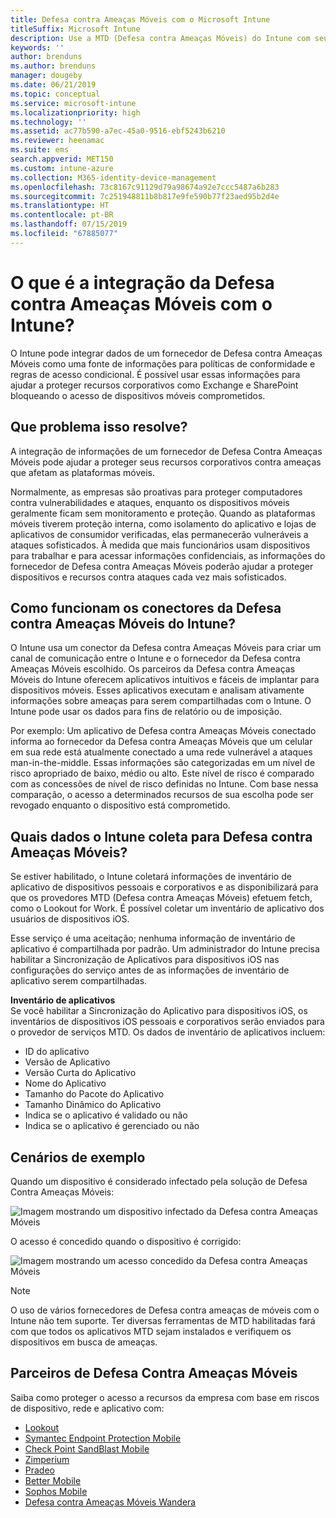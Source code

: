 ```yaml
---
title: Defesa contra Ameaças Móveis com o Microsoft Intune
titleSuffix: Microsoft Intune
description: Use a MTD (Defesa contra Ameaças Móveis) do Intune com seu parceiro de Defesa contra Ameaças Móveis para proteger o acesso aos recursos da empresa com base no risco do dispositivo.
keywords: ''
author: brenduns
ms.author: brenduns
manager: dougeby
ms.date: 06/21/2019
ms.topic: conceptual
ms.service: microsoft-intune
ms.localizationpriority: high
ms.technology: ''
ms.assetid: ac77b590-a7ec-45a0-9516-ebf5243b6210
ms.reviewer: heenamac
ms.suite: ems
search.appverid: MET150
ms.custom: intune-azure
ms.collection: M365-identity-device-management
ms.openlocfilehash: 73c8167c91129d79a98674a92e7ccc5487a6b283
ms.sourcegitcommit: 7c251948811b8b817e9fe590b77f23aed95b2d4e
ms.translationtype: HT
ms.contentlocale: pt-BR
ms.lasthandoff: 07/15/2019
ms.locfileid: "67885077"
---
```

# <a name="what-is-mobile-threat-defense-integration-with-intune"></a>O que é a integração da Defesa contra Ameaças Móveis com o Intune?
O Intune pode integrar dados de um fornecedor de Defesa contra Ameaças Móveis como uma fonte de informações para políticas de conformidade e regras de acesso condicional. É possível usar essas informações para ajudar a proteger recursos corporativos como Exchange e SharePoint bloqueando o acesso de dispositivos móveis comprometidos.  

## <a name="what-problem-does-this-solve"></a>Que problema isso resolve?
A integração de informações de um fornecedor de Defesa Contra Ameaças Móveis pode ajudar a proteger seus recursos corporativos contra ameaças que afetam as plataformas móveis.  

Normalmente, as empresas são proativas para proteger computadores contra vulnerabilidades e ataques, enquanto os dispositivos móveis geralmente ficam sem monitoramento e proteção. Quando as plataformas móveis tiverem proteção interna, como isolamento do aplicativo e lojas de aplicativos de consumidor verificadas, elas permanecerão vulneráveis a ataques sofisticados. À medida que mais funcionários usam dispositivos para trabalhar e para acessar informações confidenciais, as informações do fornecedor de Defesa contra Ameaças Móveis poderão ajudar a proteger dispositivos e recursos contra ataques cada vez mais sofisticados.  

## <a name="how-do-the-intune-mobile-threat-defense-connectors-work"></a>Como funcionam os conectores da Defesa contra Ameaças Móveis do Intune?

O Intune usa um conector da Defesa contra Ameaças Móveis para criar um canal de comunicação entre o Intune e o fornecedor da Defesa contra Ameaças Móveis escolhido. Os parceiros da Defesa contra Ameaças Móveis do Intune oferecem aplicativos intuitivos e fáceis de implantar para dispositivos móveis. Esses aplicativos executam e analisam ativamente informações sobre ameaças para serem compartilhadas com o Intune. O Intune pode usar os dados para fins de relatório ou de imposição.  

Por exemplo: Um aplicativo de Defesa contra Ameaças Móveis conectado informa ao fornecedor da Defesa contra Ameaças Móveis que um celular em sua rede está atualmente conectado a uma rede vulnerável a ataques man-in-the-middle. Essas informações são categorizadas em um nível de risco apropriado de baixo, médio ou alto. Este nível de risco é comparado com as concessões de nível de risco definidas no Intune. Com base nessa comparação, o acesso a determinados recursos de sua escolha pode ser revogado enquanto o dispositivo está comprometido.

## <a name="what-data-does-intune-collect-for-mobile-threat-defense"></a>Quais dados o Intune coleta para Defesa contra Ameaças Móveis?

Se estiver habilitado, o Intune coletará informações de inventário de aplicativo de dispositivos pessoais e corporativos e as disponibilizará para que os provedores MTD (Defesa contra Ameaças Móveis) efetuem fetch, como o Lookout for Work. É possível coletar um inventário de aplicativo dos usuários de dispositivos iOS.

Esse serviço é uma aceitação; nenhuma informação de inventário de aplicativo é compartilhada por padrão. Um administrador do Intune precisa habilitar a Sincronização de Aplicativos para dispositivos iOS nas configurações do serviço antes de as informações de inventário de aplicativo serem compartilhadas.

**Inventário de aplicativos**  
Se você habilitar a Sincronização do Aplicativo para dispositivos iOS, os inventários de dispositivos iOS pessoais e corporativos serão enviados para o provedor de serviços MTD. Os dados de inventário de aplicativos incluem:

- ID do aplicativo
- Versão de Aplicativo
- Versão Curta do Aplicativo
- Nome do Aplicativo
- Tamanho do Pacote do Aplicativo
- Tamanho Dinâmico do Aplicativo
- Indica se o aplicativo é validado ou não
- Indica se o aplicativo é gerenciado ou não

## <a name="sample-scenarios"></a>Cenários de exemplo

Quando um dispositivo é considerado infectado pela solução de Defesa Contra Ameaças Móveis:

![Imagem mostrando um dispositivo infectado da Defesa contra Ameaças Móveis](./media/MTD-image-1.png)

O acesso é concedido quando o dispositivo é corrigido:

![Imagem mostrando um acesso concedido da Defesa contra Ameaças Móveis](./media/MTD-image-2.png)

> [!NOTE] 
> O uso de vários fornecedores de Defesa contra ameaças de móveis com o Intune não tem suporte. Ter diversas ferramentas de MTD habilitadas fará com que todos os aplicativos MTD sejam instalados e verifiquem os dispositivos em busca de ameaças.

## <a name="mobile-threat-defense-partners"></a>Parceiros de Defesa Contra Ameaças Móveis

Saiba como proteger o acesso a recursos da empresa com base em riscos de dispositivo, rede e aplicativo com:

- [Lookout](lookout-mobile-threat-defense-connector.md)
- [Symantec Endpoint Protection Mobile](skycure-mobile-threat-defense-connector.md)
- [Check Point SandBlast Mobile](checkpoint-sandblast-mobile-mobile-threat-defense-connector.md)
- [Zimperium](zimperium-mobile-threat-defense-connector.md)
- [Pradeo](pradeo-mobile-threat-defense-connector.md)
- [Better Mobile](better-mobile-threat-defense-connector.md)
- [Sophos Mobile](sophos-mtd-connector.md)
- [Defesa contra Ameaças Móveis Wandera](wandera-mtd-connector.md)
